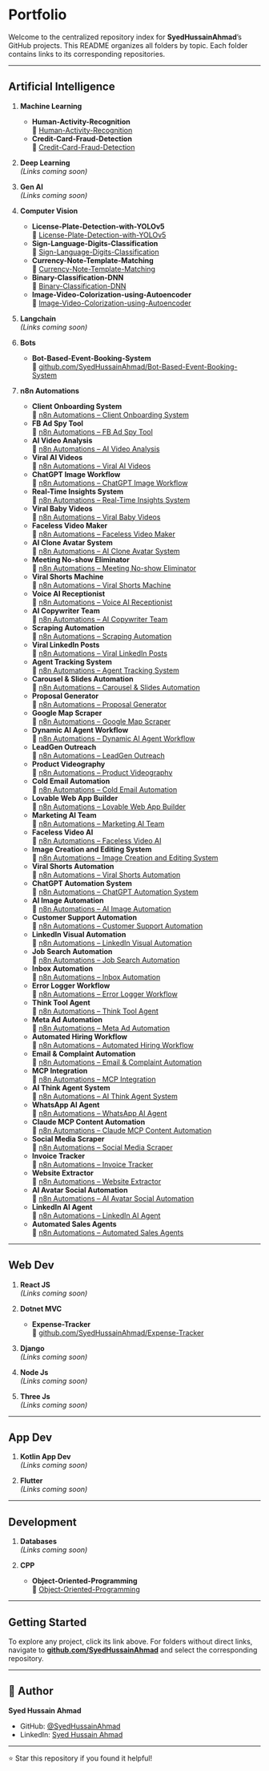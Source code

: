 # Portfolio

Welcome to the centralized repository index for **SyedHussainAhmad**’s GitHub projects. This README organizes all folders by topic. Each folder contains links to its corresponding repositories.

---

## Artificial Intelligence

1. **Machine Learning**  
   - **Human-Activity-Recognition**  
     🔗 [Human-Activity-Recognition](https://github.com/SyedHussainAhmad/human-activity-recognition)  
   - **Credit-Card-Fraud-Detection**  
     🔗 [Credit-Card-Fraud-Detection](https://github.com/SyedHussainAhmad/Credit-Card-Fraud-Detection)

2. **Deep Learning**  
   *(Links coming soon)*

3. **Gen AI**  
   *(Links coming soon)*

4. **Computer Vision**  
   - **License-Plate-Detection-with-YOLOv5**  
     🔗 [License-Plate-Detection-with-YOLOv5](https://github.com/SyedHussainAhmad/License-Plate-Detection-with-YOLOv5)  
   - **Sign-Language-Digits-Classification**  
     🔗 [Sign-Language-Digits-Classification](https://github.com/SyedHussainAhmad/Sign-Language-Digits-Classification)  
   - **Currency-Note-Template-Matching**  
     🔗 [Currency-Note-Template-Matching](https://github.com/SyedHussainAhmad/Currency-Note-Template-Matching)  
   - **Binary-Classification-DNN**  
     🔗 [Binary-Classification-DNN](https://github.com/SyedHussainAhmad/Binary-Classification-DNN)  
   - **Image-Video-Colorization-using-Autoencoder**  
     🔗 [Image-Video-Colorization-using-Autoencoder](https://github.com/SyedHussainAhmad/Image-Video-Colorization-using-Autoencoder)

5. **Langchain**  
   *(Links coming soon)*

6. **Bots**  
   - **Bot-Based-Event-Booking-System**  
     🔗 [github.com/SyedHussainAhmad/Bot-Based-Event-Booking-System](https://github.com/SyedHussainAhmad/Bot-Based-Event-Booking-System)

7. **n8n Automations**  
   - **Client Onboarding System**  
     🔗 [n8n Automations – Client Onboarding System](https://github.com/SyedHussainAhmad/n8n-Automations/tree/main/Client%20Onboarding%20System)  
   - **FB Ad Spy Tool**  
     🔗 [n8n Automations – FB Ad Spy Tool](https://github.com/SyedHussainAhmad/n8n-Automations/tree/main/FB%20Ad%20Spy%20Tool)  
   - **AI Video Analysis**  
     🔗 [n8n Automations – AI Video Analysis](https://github.com/SyedHussainAhmad/n8n-Automations/tree/main/AI%20Video%20Analysis)  
   - **Viral AI Videos**  
     🔗 [n8n Automations – Viral AI Videos](https://github.com/SyedHussainAhmad/n8n-Automations/tree/main/Viral%20AI%20Videos)  
   - **ChatGPT Image Workflow**  
     🔗 [n8n Automations – ChatGPT Image Workflow](https://github.com/SyedHussainAhmad/n8n-Automations/tree/main/ChatGPT%20Image%20Workflow)  
   - **Real-Time Insights System**  
     🔗 [n8n Automations – Real-Time Insights System](https://github.com/SyedHussainAhmad/n8n-Automations/tree/main/Real-Time%20Insights%20System)  
   - **Viral Baby Videos**  
     🔗 [n8n Automations – Viral Baby Videos](https://github.com/SyedHussainAhmad/n8n-Automations/tree/main/Viral%20Baby%20Videos)  
   - **Faceless Video Maker**  
     🔗 [n8n Automations – Faceless Video Maker](https://github.com/SyedHussainAhmad/n8n-Automations/tree/main/Faceless%20Video%20Maker)  
   - **AI Clone Avatar System**  
     🔗 [n8n Automations – AI Clone Avatar System](https://github.com/SyedHussainAhmad/n8n-Automations/tree/main/AI%20Clone%20Avatar%20System)  
   - **Meeting No-show Eliminator**  
     🔗 [n8n Automations – Meeting No-show Eliminator](https://github.com/SyedHussainAhmad/n8n-Automations/tree/main/Meeting%20No-show%20Eliminator)  
   - **Viral Shorts Machine**  
     🔗 [n8n Automations – Viral Shorts Machine](https://github.com/SyedHussainAhmad/n8n-Automations/tree/main/Viral%20Shorts%20Machine)  
   - **Voice AI Receptionist**  
     🔗 [n8n Automations – Voice AI Receptionist](https://github.com/SyedHussainAhmad/n8n-Automations/tree/main/Voice%20AI%20Receptionist)  
   - **AI Copywriter Team**  
     🔗 [n8n Automations – AI Copywriter Team](https://github.com/SyedHussainAhmad/n8n-Automations/tree/main/AI%20Copywriter%20Team)  
   - **Scraping Automation**  
     🔗 [n8n Automations – Scraping Automation](https://github.com/SyedHussainAhmad/n8n-Automations/tree/main/Scraping%20Automation)  
   - **Viral LinkedIn Posts**  
     🔗 [n8n Automations – Viral LinkedIn Posts](https://github.com/SyedHussainAhmad/n8n-Automations/tree/main/Viral%20LinkedIn%20Posts)  
   - **Agent Tracking System**  
     🔗 [n8n Automations – Agent Tracking System](https://github.com/SyedHussainAhmad/n8n-Automations/tree/main/Agent%20Tracking%20System)  
   - **Carousel & Slides Automation**  
     🔗 [n8n Automations – Carousel & Slides Automation](https://github.com/SyedHussainAhmad/n8n-Automations/tree/main/Carousel%20Slides%20Automation)  
   - **Proposal Generator**  
     🔗 [n8n Automations – Proposal Generator](https://github.com/SyedHussainAhmad/n8n-Automations/tree/main/Proposal%20Generator)  
   - **Google Map Scraper**  
     🔗 [n8n Automations – Google Map Scraper](https://github.com/SyedHussainAhmad/n8n-Automations/tree/main/Google%20Map%20Scraper)  
   - **Dynamic AI Agent Workflow**  
     🔗 [n8n Automations – Dynamic AI Agent Workflow](https://github.com/SyedHussainAhmad/n8n-Automations/tree/main/Dynamic%20AI%20Agent%20Workflow)  
   - **LeadGen Outreach**  
     🔗 [n8n Automations – LeadGen Outreach](https://github.com/SyedHussainAhmad/n8n-Automations/tree/main/LeadGen%20Outreach)  
   - **Product Videography**  
     🔗 [n8n Automations – Product Videography](https://github.com/SyedHussainAhmad/n8n-Automations/tree/main/Product%20Videography)  
   - **Cold Email Automation**  
     🔗 [n8n Automations – Cold Email Automation](https://github.com/SyedHussainAhmad/n8n-Automations/tree/main/Cold%20Email%20Automation)  
   - **Lovable Web App Builder**  
     🔗 [n8n Automations – Lovable Web App Builder](https://github.com/SyedHussainAhmad/n8n-Automations/tree/main/Lovable%20Web%20App%20Builder)  
   - **Marketing AI Team**  
     🔗 [n8n Automations – Marketing AI Team](https://github.com/SyedHussainAhmad/n8n-Automations/tree/main/Marketing%20AI%20Team)  
   - **Faceless Video AI**  
     🔗 [n8n Automations – Faceless Video AI](https://github.com/SyedHussainAhmad/n8n-Automations/tree/main/Faceless%20Video%20AI)  
   - **Image Creation and Editing System**  
     🔗 [n8n Automations – Image Creation and Editing System](https://github.com/SyedHussainAhmad/n8n-Automations/tree/main/Image%20Creation%20and%20Editing%20System)  
   - **Viral Shorts Automation**  
     🔗 [n8n Automations – Viral Shorts Automation](https://github.com/SyedHussainAhmad/n8n-Automations/tree/main/Viral%20Shorts%20Automation)  
   - **ChatGPT Automation System**  
     🔗 [n8n Automations – ChatGPT Automation System](https://github.com/SyedHussainAhmad/n8n-Automations/tree/main/ChatGPT%20Automation%20System)  
   - **AI Image Automation**  
     🔗 [n8n Automations – AI Image Automation](https://github.com/SyedHussainAhmad/n8n-Automations/tree/main/AI%20Image%20Automation)  
   - **Customer Support Automation**  
     🔗 [n8n Automations – Customer Support Automation](https://github.com/SyedHussainAhmad/n8n-Automations/tree/main/Customer%20Support%20Automation)  
   - **LinkedIn Visual Automation**  
     🔗 [n8n Automations – LinkedIn Visual Automation](https://github.com/SyedHussainAhmad/n8n-Automations/tree/main/LinkedIn%20Visual%20Automation)  
   - **Job Search Automation**  
     🔗 [n8n Automations – Job Search Automation](https://github.com/SyedHussainAhmad/n8n-Automations/tree/main/Job%20Search%20Automation)  
   - **Inbox Automation**  
     🔗 [n8n Automations – Inbox Automation](https://github.com/SyedHussainAhmad/n8n-Automations/tree/main/Inbox%20Automation)  
   - **Error Logger Workflow**  
     🔗 [n8n Automations – Error Logger Workflow](https://github.com/SyedHussainAhmad/n8n-Automations/tree/main/Error%20Logger%20Workflow)  
   - **Think Tool Agent**  
     🔗 [n8n Automations – Think Tool Agent](https://github.com/SyedHussainAhmad/n8n-Automations/tree/main/Think%20Tool%20Agent)  
   - **Meta Ad Automation**  
     🔗 [n8n Automations – Meta Ad Automation](https://github.com/SyedHussainAhmad/n8n-Automations/tree/main/Meta%20Ad%20Automation)  
   - **Automated Hiring Workflow**  
     🔗 [n8n Automations – Automated Hiring Workflow](https://github.com/SyedHussainAhmad/n8n-Automations/tree/main/Automated%20Hiring%20Workflow)  
   - **Email & Complaint Automation**  
     🔗 [n8n Automations – Email & Complaint Automation](https://github.com/SyedHussainAhmad/n8n-Automations/tree/main/Email%20Complaint%20Automation)  
   - **MCP Integration**  
     🔗 [n8n Automations – MCP Integration](https://github.com/SyedHussainAhmad/n8n-Automations/tree/main/MCP%20Integration)  
   - **AI Think Agent System**  
     🔗 [n8n Automations – AI Think Agent System](https://github.com/SyedHussainAhmad/n8n-Automations/tree/main/AI%20Think%20Agent%20System)  
   - **WhatsApp AI Agent**  
     🔗 [n8n Automations – WhatsApp AI Agent](https://github.com/SyedHussainAhmad/n8n-Automations/tree/main/WhatsApp%20AI%20Agent)  
   - **Claude MCP Content Automation**  
     🔗 [n8n Automations – Claude MCP Content Automation](https://github.com/SyedHussainAhmad/n8n-Automations/tree/main/Claude%20MCP%20Content%20Automation)  
   - **Social Media Scraper**  
     🔗 [n8n Automations – Social Media Scraper](https://github.com/SyedHussainAhmad/n8n-Automations/tree/main/Social%20Media%20Scraper)  
   - **Invoice Tracker**  
     🔗 [n8n Automations – Invoice Tracker](https://github.com/SyedHussainAhmad/n8n-Automations/tree/main/Invoice%20Tracker)  
   - **Website Extractor**  
     🔗 [n8n Automations – Website Extractor](https://github.com/SyedHussainAhmad/n8n-Automations/tree/main/Website%20Extractor)  
   - **AI Avatar Social Automation**  
     🔗 [n8n Automations – AI Avatar Social Automation](https://github.com/SyedHussainAhmad/n8n-Automations/tree/main/AI%20Avatar%20Social%20Automation)  
   - **LinkedIn AI Agent**  
     🔗 [n8n Automations – LinkedIn AI Agent](https://github.com/SyedHussainAhmad/n8n-Automations/tree/main/LinkedIn%20AI%20Agent)  
   - **Automated Sales Agents**  
     🔗 [n8n Automations – Automated Sales Agents](https://github.com/SyedHussainAhmad/n8n-Automations/tree/main/Automated%20Sales%20Agents)

---

## Web Dev

1. **React JS**  
   *(Links coming soon)*

2. **Dotnet MVC**  
   - **Expense-Tracker**  
     🔗 [github.com/SyedHussainAhmad/Expense-Tracker](https://github.com/SyedHussainAhmad/Expense-Tracker)

3. **Django**  
   *(Links coming soon)*

4. **Node Js**  
   *(Links coming soon)*

5. **Three Js**  
   *(Links coming soon)*

---

## App Dev

1. **Kotlin App Dev**  
   *(Links coming soon)*

2. **Flutter**  
   *(Links coming soon)*

---

## Development

1. **Databases**  
   *(Links coming soon)*

2. **CPP**  
   - **Object-Oriented-Programming**  
     🔗 [Object-Oriented-Programming](https://github.com/SyedHussainAhmad/Object-Oriented-Programming)

---

## Getting Started

To explore any project, click its link above. For folders without direct links, navigate to **[github.com/SyedHussainAhmad](https://github.com/SyedHussainAhmad)** and select the corresponding repository.

---

## 👤 Author

**Syed Hussain Ahmad**  
- GitHub: [@SyedHussainAhmad](https://github.com/SyedHussainAhmad)  
- LinkedIn: [Syed Hussain Ahmad](https://www.linkedin.com/in/syedhussainahmad/)

---
⭐ Star this repository if you found it helpful!
